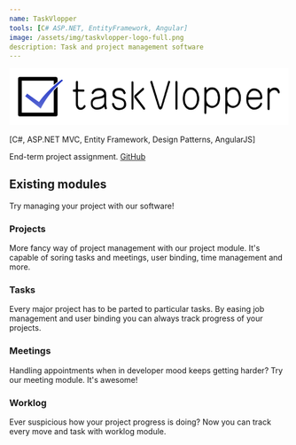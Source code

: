```yaml
---
name: TaskVlopper
tools: [C# ASP.NET, EntityFramework, Angular]
image: /assets/img/taskvlopper-logo-full.png
description: Task and project management software
---
```


![TaskVlopper](/assets/img/taskvlopper-logo-full.png)

[C#, ASP.NET MVC, Entity Framework, Design Patterns, AngularJS]

End-term project assignment. [GitHub](https://github.com/bojakowsky/TaskVlopper)

## Existing modules

Try managing your project with our software!

### Projects

More fancy way of project management with our project module. It's capable of soring tasks and meetings, user binding, time management and more.

### Tasks

Every major project has to be parted to particular tasks. By easing job management and user binding you can always track progress of your projects.

### Meetings

Handling appointments when in developer mood keeps getting harder? Try our meeting module. It's awesome!

### Worklog

Ever suspicious how your project progress is doing? Now you can track every move and task with worklog module.